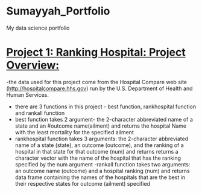 # Sumayyah_Portfolio
My data science portfolio

# [Project 1: Ranking Hospital: Project Overview:](https://github.com/Sumta4real/Hospital-Rank)

-the data used for this project come from the Hospital Compare web site (http://hospitalcompare.hhs.gov)
run by the U.S. Department of Health and Human Services.
- there are 3 functions in this project - best function, rankhospital function and rankall function
- best function takes 2 argument- the 2-character abbreviated name of a state and an
#outcome name(ailment) and returns the hospital Name with the least mortality for the specified ailment
- rankhospital function takes 3 arguments: the 2-character abbreviated name of a
state (state), an outcome (outcome), and the ranking of a hospital in that state for that outcome (num) and returns returns a character vector with the name of the hospital that has the ranking specified by the num argument
-rankall function takes two arguments: an outcome name (outcome) and a hospital ranking (num) and returns data frame containing the names of the hospitals that are the best in their respective states for outcome (ailment) specified
